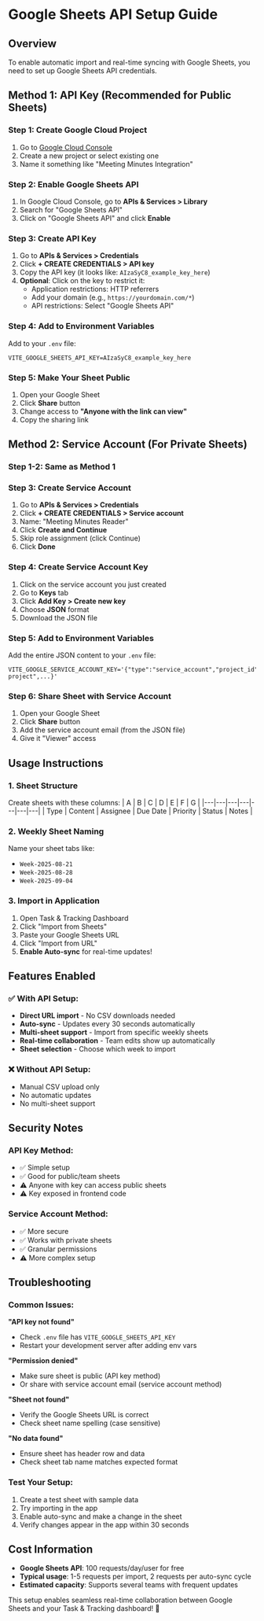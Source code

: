 # Google Sheets API Setup Guide

## Overview
To enable automatic import and real-time syncing with Google Sheets, you need to set up Google Sheets API credentials.

## Method 1: API Key (Recommended for Public Sheets)

### Step 1: Create Google Cloud Project
1. Go to [Google Cloud Console](https://console.cloud.google.com/)
2. Create a new project or select existing one
3. Name it something like "Meeting Minutes Integration"

### Step 2: Enable Google Sheets API
1. In Google Cloud Console, go to **APIs & Services > Library**
2. Search for "Google Sheets API"
3. Click on "Google Sheets API" and click **Enable**

### Step 3: Create API Key
1. Go to **APIs & Services > Credentials**
2. Click **+ CREATE CREDENTIALS > API key**
3. Copy the API key (it looks like: `AIzaSyC8_example_key_here`)
4. **Optional**: Click on the key to restrict it:
   - Application restrictions: HTTP referrers
   - Add your domain (e.g., `https://yourdomain.com/*`)
   - API restrictions: Select "Google Sheets API"

### Step 4: Add to Environment Variables
Add to your `.env` file:
```env
VITE_GOOGLE_SHEETS_API_KEY=AIzaSyC8_example_key_here
```

### Step 5: Make Your Sheet Public
1. Open your Google Sheet
2. Click **Share** button
3. Change access to **"Anyone with the link can view"**
4. Copy the sharing link

## Method 2: Service Account (For Private Sheets)

### Step 1-2: Same as Method 1

### Step 3: Create Service Account
1. Go to **APIs & Services > Credentials**
2. Click **+ CREATE CREDENTIALS > Service account**
3. Name: "Meeting Minutes Reader"
4. Click **Create and Continue**
5. Skip role assignment (click Continue)
6. Click **Done**

### Step 4: Create Service Account Key
1. Click on the service account you just created
2. Go to **Keys** tab
3. Click **Add Key > Create new key**
4. Choose **JSON** format
5. Download the JSON file

### Step 5: Add to Environment Variables
Add the entire JSON content to your `.env` file:
```env
VITE_GOOGLE_SERVICE_ACCOUNT_KEY='{"type":"service_account","project_id":"your-project",...}'
```

### Step 6: Share Sheet with Service Account
1. Open your Google Sheet
2. Click **Share** button  
3. Add the service account email (from the JSON file)
4. Give it "Viewer" access

## Usage Instructions

### 1. Sheet Structure
Create sheets with these columns:
| A | B | C | D | E | F | G |
|---|---|---|---|---|---|---|
| Type | Content | Assignee | Due Date | Priority | Status | Notes |

### 2. Weekly Sheet Naming
Name your sheet tabs like:
- `Week-2025-08-21`
- `Week-2025-08-28`  
- `Week-2025-09-04`

### 3. Import in Application
1. Open Task & Tracking Dashboard
2. Click "Import from Sheets"
3. Paste your Google Sheets URL
4. Click "Import from URL"
5. **Enable Auto-sync** for real-time updates!

## Features Enabled

### ✅ With API Setup:
- **Direct URL import** - No CSV downloads needed
- **Auto-sync** - Updates every 30 seconds automatically
- **Multi-sheet support** - Import from specific weekly sheets
- **Real-time collaboration** - Team edits show up automatically
- **Sheet selection** - Choose which week to import

### ❌ Without API Setup:
- Manual CSV upload only
- No automatic updates
- No multi-sheet support

## Security Notes

### API Key Method:
- ✅ Simple setup
- ✅ Good for public/team sheets  
- ⚠️ Anyone with key can access public sheets
- ⚠️ Key exposed in frontend code

### Service Account Method:
- ✅ More secure
- ✅ Works with private sheets
- ✅ Granular permissions
- ⚠️ More complex setup

## Troubleshooting

### Common Issues:

**"API key not found"**
- Check `.env` file has `VITE_GOOGLE_SHEETS_API_KEY`
- Restart your development server after adding env vars

**"Permission denied"**
- Make sure sheet is public (API key method)
- Or share with service account email (service account method)

**"Sheet not found"**
- Verify the Google Sheets URL is correct
- Check sheet name spelling (case sensitive)

**"No data found"**
- Ensure sheet has header row and data
- Check sheet tab name matches expected format

### Test Your Setup:
1. Create a test sheet with sample data
2. Try importing in the app
3. Enable auto-sync and make a change in the sheet
4. Verify changes appear in the app within 30 seconds

## Cost Information
- **Google Sheets API**: 100 requests/day/user for free
- **Typical usage**: 1-5 requests per import, 2 requests per auto-sync cycle
- **Estimated capacity**: Supports several teams with frequent updates

This setup enables seamless real-time collaboration between Google Sheets and your Task & Tracking dashboard! 🚀